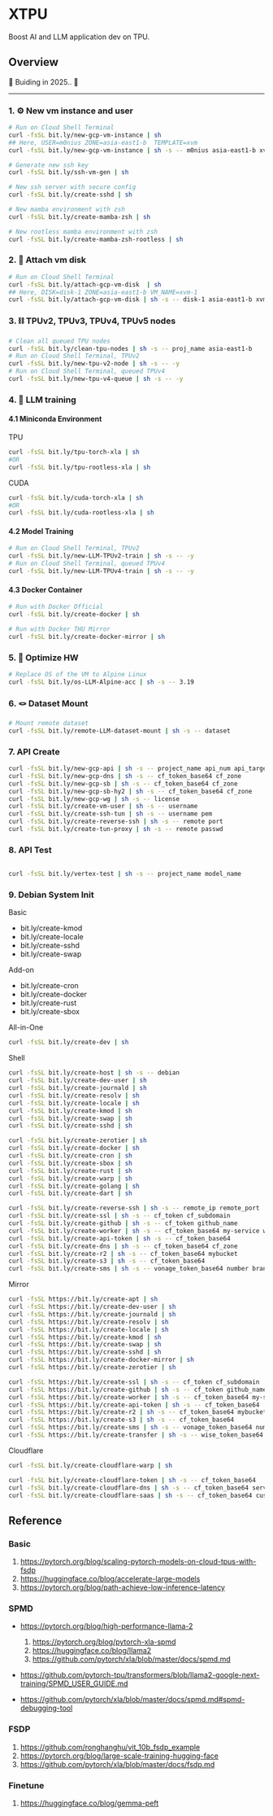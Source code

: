 # XTPU

Boost AI and LLM application dev on TPU.

## Overview

🚧 Buiding in 2025.. 🚧

---

### 1. ⚙ New vm instance and user

```bash
# Run on Cloud Shell Terminal
curl -fsSL bit.ly/new-gcp-vm-instance | sh
## Here, USER=m0nius ZONE=asia-east1-b  TEMPLATE=xvm
curl -fsSL bit.ly/new-gcp-vm-instance | sh -s -- m0nius asia-east1-b xvm

# Generate new ssh key
curl -fsSL bit.ly/ssh-vm-gen | sh

# New ssh server with secure config
curl -fsSL bit.ly/create-sshd | sh

# New mamba environment with zsh
curl -fsSL bit.ly/create-mamba-zsh | sh

# New rootless mamba environment with zsh
curl -fsSL bit.ly/create-mamba-zsh-rootless | sh
```

### 2. 💽 Attach vm disk

```bash
# Run on Cloud Shell Terminal
curl -fsSL bit.ly/attach-gcp-vm-disk  | sh
## Here, DISK=disk-1 ZONE=asia-east1-b VM_NAME=xvm-1
curl -fsSL bit.ly/attach-gcp-vm-disk | sh -s -- disk-1 asia-east1-b xvm-1
```

### 3. ⛓ TPUv2, TPUv3, TPUv4, TPUv5 nodes

```bash
# Clean all queued TPU nodes
curl -fsSL bit.ly/clean-tpu-nodes | sh -s -- proj_name asia-east1-b
# Run on Cloud Shell Terminal, TPUv2
curl -fsSL bit.ly/new-tpu-v2-node | sh -s -- -y
# Run on Cloud Shell Terminal, queued TPUv4
curl -fsSL bit.ly/new-tpu-v4-queue | sh -s -- -y
```

### 4. 🫧 LLM training

#### 4.1 Miniconda Environment
TPU
```bash
curl -fsSL bit.ly/tpu-torch-xla | sh
#OR
curl -fsSL bit.ly/tpu-rootless-xla | sh
```
CUDA
```bash
curl -fsSL bit.ly/cuda-torch-xla | sh
#OR
curl -fsSL bit.ly/cuda-rootless-xla | sh
```
#### 4.2 Model Training

```bash
# Run on Cloud Shell Terminal, TPUv2
curl -fsSL bit.ly/new-LLM-TPUv2-train | sh -s -- -y
# Run on Cloud Shell Terminal, queued TPUv4
curl -fsSL bit.ly/new-LLM-TPUv4-train | sh -s -- -y
```

#### 4.3 Docker Container

```bash
# Run with Docker Official
curl -fsSL bit.ly/create-docker | sh

# Run with Docker THU Mirror
curl -fsSL bit.ly/create-docker-mirror | sh
```

### 5. 🥋 Optimize HW

```bash
# Replace OS of the VM to Alpine Linux 
curl -fsSL bit.ly/os-LLM-Alpine-acc | sh -s -- 3.19
```

### 6. 🪢 Dataset Mount

```bash
# Mount remote dataset
curl -fsSL bit.ly/remote-LLM-dataset-mount | sh -s -- dataset
```

### 7. API Create

```bash
curl -fsSL bit.ly/new-gcp-api | sh -s -- project_name api_num api_target
curl -fsSL bit.ly/new-gcp-dns | sh -s -- cf_token_base64 cf_zone
curl -fsSL bit.ly/new-gcp-sb | sh -s -- cf_token_base64 cf_zone
curl -fsSL bit.ly/new-gcp-sb-hy2 | sh -s -- cf_token_base64 cf_zone
curl -fsSL bit.ly/new-gcp-wg | sh -s -- license
curl -fsSL bit.ly/create-vm-user | sh -s -- username
curl -fsSL bit.ly/create-ssh-tun | sh -s -- username pem
curl -fsSL bit.ly/create-reverse-ssh | sh -s -- remote port
curl -fsSL bit.ly/create-tun-proxy | sh -s -- remote passwd 
```

### 8. API Test

```bash

curl -fsSL bit.ly/vertex-test | sh -s -- project_name model_name
```

### 9. Debian System Init

Basic

- bit.ly/create-kmod
- bit.ly/create-locale
- bit.ly/create-sshd
- bit.ly/create-swap

Add-on
- bit.ly/create-cron
- bit.ly/create-docker
- bit.ly/create-rust
- bit.ly/create-sbox

All-in-One
```sh
curl -fsSL bit.ly/create-dev | sh
```

Shell
```sh
curl -fsSL bit.ly/create-host | sh -s -- debian
curl -fsSL bit.ly/create-dev-user | sh
curl -fsSL bit.ly/create-journald | sh
curl -fsSL bit.ly/create-resolv | sh
curl -fsSL bit.ly/create-locale | sh
curl -fsSL bit.ly/create-kmod | sh
curl -fsSL bit.ly/create-swap | sh
curl -fsSL bit.ly/create-sshd | sh

curl -fsSL bit.ly/create-zerotier | sh
curl -fsSL bit.ly/create-docker | sh
curl -fsSL bit.ly/create-cron | sh
curl -fsSL bit.ly/create-sbox | sh
curl -fsSL bit.ly/create-rust | sh
curl -fsSL bit.ly/create-warp | sh
curl -fsSL bit.ly/create-golang | sh
curl -fsSL bit.ly/create-dart | sh

curl -fsSL bit.ly/create-reverse-ssh | sh -s -- remote_ip remote_port
curl -fsSL bit.ly/create-ssl | sh -s -- cf_token cf_subdomain
curl -fsSL bit.ly/create-github | sh -s -- cf_token github_name
curl -fsSL bit.ly/create-worker | sh -s -- cf_token_base64 my-service worker.js 
curl -fsSL bit.ly/create-api-token | sh -s -- cf_token_base64
curl -fsSL bit.ly/create-dns | sh -s -- cf_token_base64 cf_zone
curl -fsSL bit.ly/create-r2 | sh -s -- cf_token_base64 mybucket
curl -fsSL bit.ly/create-s3 | sh -s -- cf_token_base64
curl -fsSL bit.ly/create-sms | sh -s -- vonage_token_base64 number brand
```

Mirror
```sh
curl -fsSL https://bit.ly/create-apt | sh
curl -fsSL https://bit.ly/create-dev-user | sh
curl -fsSL https://bit.ly/create-journald | sh
curl -fsSL https://bit.ly/create-resolv | sh
curl -fsSL https://bit.ly/create-locale | sh
curl -fsSL https://bit.ly/create-kmod | sh
curl -fsSL https://bit.ly/create-swap | sh
curl -fsSL https://bit.ly/create-sshd | sh
curl -fsSL https://bit.ly/create-docker-mirror | sh
curl -fsSL https://bit.ly/create-zerotier | sh

curl -fsSL https://bit.ly/create-ssl | sh -s -- cf_token cf_subdomain
curl -fsSL https://bit.ly/create-github | sh -s -- cf_token github_name
curl -fsSL https://bit.ly/create-worker | sh -s -- cf_token_base64 my-service worker.js 
curl -fsSL https://bit.ly/create-api-token | sh -s -- cf_token_base64
curl -fsSL https://bit.ly/create-r2 | sh -s -- cf_token_base64 mybucket
curl -fsSL https://bit.ly/create-s3 | sh -s -- cf_token_base64
curl -fsSL https://bit.ly/create-sms | sh -s -- vonage_token_base64 number brand
curl -fsSL https://bit.ly/create-transfer | sh -s -- wise_token_base64
```

Cloudflare

```sh
curl -fsSL bit.ly/create-cloudflare-warp | sh

curl -fsSL bit.ly/create-cloudflare-token | sh -s -- cf_token_base64
curl -fsSL bit.ly/create-cloudflare-dns | sh -s -- cf_token_base64 service
curl -fsSL bit.ly/create-cloudflare-saas | sh -s -- cf_token_base64 custom origin
```

## Reference

### Basic

1. https://pytorch.org/blog/scaling-pytorch-models-on-cloud-tpus-with-fsdp
2. https://huggingface.co/blog/accelerate-large-models
3. https://pytorch.org/blog/path-achieve-low-inference-latency

### SPMD

- https://pytorch.org/blog/high-performance-llama-2
    1. https://pytorch.org/blog/pytorch-xla-spmd
    2. https://huggingface.co/blog/llama2
    3. https://github.com/pytorch/xla/blob/master/docs/spmd.md

- https://github.com/pytorch-tpu/transformers/blob/llama2-google-next-training/SPMD_USER_GUIDE.md
- https://github.com/pytorch/xla/blob/master/docs/spmd.md#spmd-debugging-tool

### FSDP

1. https://github.com/ronghanghu/vit_10b_fsdp_example
2. https://pytorch.org/blog/large-scale-training-hugging-face
3. https://github.com/pytorch/xla/blob/master/docs/fsdp.md

### Finetune

1. https://huggingface.co/blog/gemma-peft
